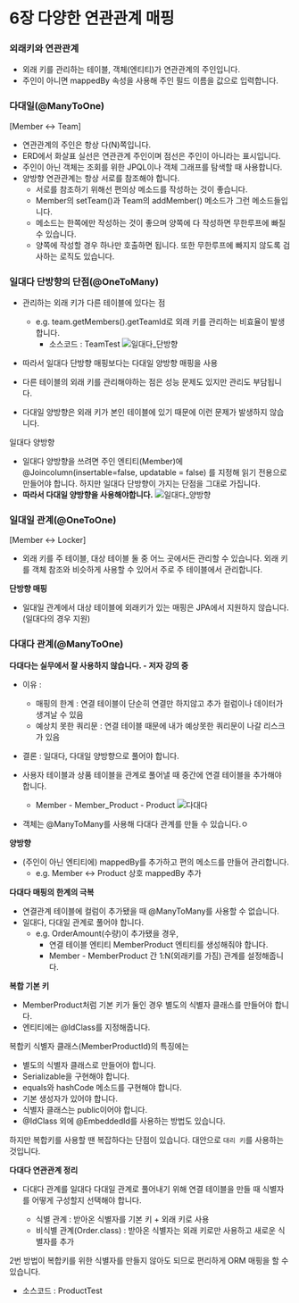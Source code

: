 
# 6장 다양한 연관관계 매핑

### 외래키와 연관관계

- 외래 키를 관리하는 테이블, 객체(엔티티)가 연관관계의 주인입니다.
- 주인이 아니면 mappedBy 속성을 사용해 주인 필드 이름을 값으로 입력합니다.

### 다대일(@ManyToOne)
[Member <-> Team]
- 연관관계의 주인은 항상 다(N)쪽입니다. 
- ERD에서 화살표 실선은 연관관계 주인이며 점선은 주인이 아니라는 표시입니다.
- 주인이 아닌 객체는 조회를 위한 JPQL이나 객체 그래프를 탐색할 때 사용합니다.
- 양방향 연관관계는 항상 서로를 참조해야 합니다.
    - 서로를 참조하기 위해선 편의상 메소드를 작성하는 것이 좋습니다. 
    - Member의 setTeam()과 Team의 addMember() 메소드가 그런 메소드들입니다.
    - 메소드는 한쪽에만 작성하는 것이 좋으며 양쪽에 다 작성하면 무한루프에 빠질 수 있습니다.
    - 양쪽에 작성할 경우 하나만 호출하면 됩니다. 또한 무한루프에 빠지지 않도록 검사하는 로직도 있습니다.

### 일대다 단방향의 단점(@OneToMany)
- 관리하는 외래 키가 다른 테이블에 있다는 점 
  - e.g. team.getMembers().getTeamId로 외래 키를 관리하는 비효율이 발생합니다.
    * 소스코드 : TeamTest
![일대다_단방향](https://user-images.githubusercontent.com/61368705/124382716-d7cb5700-dd03-11eb-8303-744868cc9d01.png)

- 따라서 일대다 단방향 매핑보다는 다대일 양방향 매핑을 사용
- 다른 테이블의 외래 키를 관리해야하는 점은 성능 문제도 있지만 관리도 부담됩니다.
- 다대일 양방향은 외래 키가 본인 테이블에 있기 때문에 이런 문제가 발생하지 않습니다.
  
일대다 양방향
- 일대다 양방향을 쓰려면 주인 엔티티(Member)에 @Joincolumn(insertable=false, updatable = false)
를 지정해 읽기 전용으로 만들어야 합니다. 하지만 일대다 단방향이 가지는 단점을 그대로 가집니다.
- **따라서 다대일 양방향을 사용해야합니다.**
  ![일대다_양방향](https://user-images.githubusercontent.com/61368705/124382921-cafb3300-dd04-11eb-88d1-a719f681c37e.png)

### 일대일 관계(@OneToOne)
[Member <-> Locker]
- 외래 키를 주 테이블, 대상 테이블 둘 중 어느 곳에서든 관리할 수 있습니다. 외래 키를 객체 참조와 비슷하게 사용할 수 있어서
주로 주 테이블에서 관리합니다.

**단방향 매핑**
- 일대일 관계에서 대상 테이블에 외래키가 있는 매핑은 JPA에서 지원하지 않습니다.(일대다의 경우 지원)

### 다대다 관계(@ManyToOne)
**다대다는 실무에서 잘 사용하지 않습니다. - 저자 강의 중**

  - 이유 : 
    - 매핑의 한계 : 연결 테이블이 단순히 연결만 하지않고 추가 컬럼이나 데이터가 생겨날 수 있음
    - 예상치 못한 쿼리문 : 연결 테이블 때문에 내가 예상못한 쿼리문이 나갈 리스크가 있음
  - 결론 : 일대다, 다대일 양방향으로 풀어야 합니다. 
  

- 사용자 테이블과 상품 테이블을 관계로 풀어낼 때 중간에 연결 테이블을 추가해야 합니다.
    - Member - Member_Product - Product
      ![다대다](https://user-images.githubusercontent.com/61368705/124383104-a94e7b80-dd05-11eb-9f5f-1240ded78338.png)

- 객체는 @ManyToMany를 사용해 다대다 관계를 만들 수 있습니다.ㅇ

**양방향**
- (주인이 아닌 엔티티에) mappedBy를 추가하고 편의 메소드를 만들어 관리합니다.
  - e.g. Member <-> Product 상호 mappedBy 추가


**다대다 매핑의 한계의 극복**
- 연결관계 테이블에 컬럼이 추가됐을 때 @ManyToMany를 사용할 수 없습니다.
- 일대다, 다대일 관계로 풀어야 합니다.
    - e.g. OrderAmount(수량)이 추가됐을 경우,
      - 연결 테이블 엔티티 MemberProduct 엔티티를 생성해줘야 합니다.
      - Member - MemberProduct 간 1:N(외래키를 가짐) 관계를 설정해줍니다. 

**복합 기본 키**
- MemberProduct처럼 기본 키가 둘인 경우 별도의 식별자 클래스를 만들어야 합니다.
- 엔티티에는 @IdClass를 지정해줍니다. 

복합키 식별자 클래스(MemberProductId)의 특징에는
- 별도의 식별자 클래스로 만들어야 합니다.
- Serializable을 구현해야 합니다. 
- equals와 hashCode 메소드를 구현해야 합니다.
- 기본 생성자가 있어야 합니다.
- 식별자 클래스는 public이어야 합니다.
- @IdClass 외에 @EmbeddedId를 사용하는 방법도 있습니다. 

하지만 복합키를 사용할 땐 복잡하다는 단점이 있습니다. 대안으로 `대리 키`를 사용하는 것입니다.


**다대다 연관관계 정리**
- 다대다 관계를 일대다 다대일 관계로 풀어내기 위해 연결 테이블을 만들 때 식별자를 어떻게 구성할지 선택해야 합니다.


  - 식별 관계 : 받아온 식별자를 기본 키 + 외래 키로 사용
  - 비식별 관계(Order.class) : 받아온 식별자는 외래 키로만 사용하고 새로운 식별자를 추가

2번 방법이 복합키를 위한 식별자를 만들지 않아도 되므로 편리하게 ORM 매핑을 할 수 있습니다.
- 소스코드 : ProductTest











